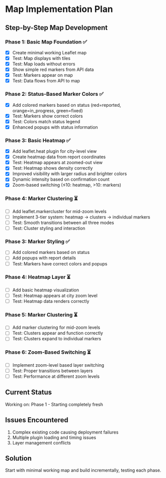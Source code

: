 # Map Implementation Plan

## Step-by-Step Map Development

### Phase 1: Basic Map Foundation ✅
- [x] Create minimal working Leaflet map
- [x] Test: Map displays with tiles
- [x] Test: Map loads without errors
- [x] Show simple red markers from API data
- [x] Test: Markers appear on map
- [x] Test: Data flows from API to map

### Phase 2: Status-Based Marker Colors ✅  
- [x] Add colored markers based on status (red=reported, orange=in_progress, green=fixed)
- [x] Test: Markers show correct colors
- [x] Test: Colors match status legend
- [x] Enhanced popups with status information

### Phase 3: Basic Heatmap ✅
- [x] Add leaflet.heat plugin for city-level view
- [x] Create heatmap data from report coordinates
- [x] Test: Heatmap appears at zoomed-out view
- [x] Test: Heatmap shows density correctly
- [x] Improved visibility with larger radius and brighter colors
- [x] Dynamic intensity based on confirmation count
- [x] Zoom-based switching (≤10: heatmap, >10: markers)

### Phase 4: Marker Clustering ⏳
- [ ] Add leaflet.markercluster for mid-zoom levels
- [ ] Implement 3-tier system: heatmap → clusters → individual markers
- [ ] Test: Smooth transitions between all three modes
- [ ] Test: Cluster styling and interaction

### Phase 3: Marker Styling ✅
- [ ] Add colored markers based on status
- [ ] Add popups with report details
- [ ] Test: Markers have correct colors and popups

### Phase 4: Heatmap Layer ⏳
- [ ] Add basic heatmap visualization 
- [ ] Test: Heatmap appears at city zoom level
- [ ] Test: Heatmap data renders correctly

### Phase 5: Marker Clustering ⏳
- [ ] Add marker clustering for mid-zoom levels
- [ ] Test: Clusters appear and function correctly
- [ ] Test: Clusters expand to individual markers

### Phase 6: Zoom-Based Switching ⏳
- [ ] Implement zoom-level based layer switching
- [ ] Test: Proper transitions between layers
- [ ] Test: Performance at different zoom levels

## Current Status
Working on: Phase 1 - Starting completely fresh

## Issues Encountered
1. Complex existing code causing deployment failures
2. Multiple plugin loading and timing issues
3. Layer management conflicts

## Solution
Start with minimal working map and build incrementally, testing each phase.